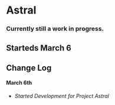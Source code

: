 # Astral
### Currently still a work in progress. 
## Starteds March 6

## **Change Log**

#### **March 6th**
+ _Started Development for Project Astral_
